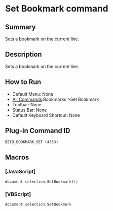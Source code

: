 # Set Bookmark command

## Summary

Sets a bookmark on the current line.

## Description

Sets a bookmark on the current line.

## How to Run

- Default Menu: None
- [All Commands](../tools/all_commands):Bookmarks \>Set Bookmark
- Toolbar: None
- Status Bar: None
- Default Keyboard Shortcut: None

## Plug-in Command ID

```
EEID_BOOKMARK_SET (4353)```

## Macros

### \[JavaScript\]

```
document.selection.SetBookmark();
```

### \[VBScript\]

```
document.selection.SetBookmark
```
